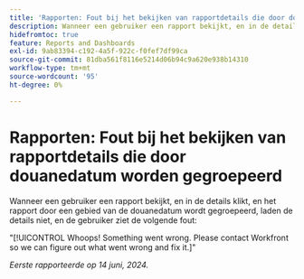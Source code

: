 ```yaml
---
title: 'Rapporten: Fout bij het bekijken van rapportdetails die door douanedatum worden gegroepeerd'
description: Wanneer een gebruiker een rapport bekijkt, en in de details klikt, en het rapport door een gebied van de douanedatum wordt gegroepeerd, laden de details niet, en de gebruiker ziet een fout.
hidefromtoc: true
feature: Reports and Dashboards
exl-id: 9ab83394-c192-4a5f-922c-f0fef7df99ca
source-git-commit: 81dba561f8116e5214d06b94c9a620e938b14310
workflow-type: tm+mt
source-wordcount: '95'
ht-degree: 0%

---
```


# Rapporten: Fout bij het bekijken van rapportdetails die door douanedatum worden gegroepeerd

Wanneer een gebruiker een rapport bekijkt, en in de details klikt, en het rapport door een gebied van de douanedatum wordt gegroepeerd, laden de details niet, en de gebruiker ziet de volgende fout:

&quot;[!UICONTROL Whoops! Something went wrong. Please contact Workfront so we can figure out what went wrong and fix it.]&quot;

_Eerste rapporteerde op 14 juni, 2024._
